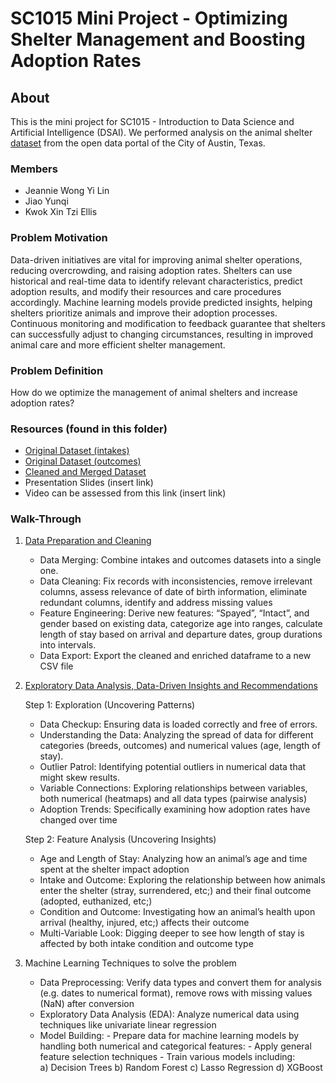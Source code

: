 # SC1015 Mini Project - Optimizing Shelter Management and Boosting Adoption Rates
## About

This is the mini project for SC1015 - Introduction to Data Science and Artificial Intelligence (DSAI). We performed analysis on the animal shelter  [dataset](https://data.austintexas.gov/Health-and-Community-Services/Austin-Animal-Center-Outcomes/9t4d-g238/about_data) from the open data portal of the City of Austin, Texas.  

### Members
- Jeannie Wong Yi Lin 
- Jiao Yunqi
- Kwok Xin Tzi Ellis

### Problem Motivation
Data-driven initiatives are vital for improving animal shelter operations, reducing overcrowding, and raising adoption rates. Shelters can use historical and real-time data to identify relevant characteristics, predict adoption results, and modify their resources and care procedures accordingly. Machine learning models provide predicted insights, helping shelters prioritize animals and improve their adoption processes. Continuous monitoring and modification to feedback guarantee that shelters can successfully adjust to changing circumstances, resulting in improved animal care and more efficient shelter management. 

### Problem Definition 
How do we optimize the management of animal shelters and increase adoption rates? 

### Resources (found in this folder) 
- [Original Dataset (intakes)](https://github.com/jwong002/sc1015project/blob/main/Austin_Animal_Center_Intakes_20240327.csv)
- [Original Dataset (outcomes)](https://github.com/jwong002/sc1015project/blob/main/Austin_Animal_Center_Outcomes_20240327.csv)
- [Cleaned and Merged Dataset](https://github.com/jwong002/sc1015project/blob/main/train_cleaned.csv)
- Presentation Slides (insert link)
- Video can be assessed from this link (insert link)

### Walk-Through

1. [Data Preparation and Cleaning](https://github.com/jwong002/sc1015project/blob/main/Data_Preparation_Cleaning.ipynb)
   
   - Data Merging: Combine intakes and outcomes datasets into a single one.
   - Data Cleaning: 
            Fix records with inconsistencies,
            remove irrelevant columns, 
            assess relevance of date of birth information,
            eliminate redundant columns,
            identify and address missing values
   - Feature Engineering:
            Derive new features: “Spayed”, “Intact”, and gender based on existing data,
            categorize age into ranges,
            calculate length of stay based on arrival and departure dates, group durations into intervals. 
   - Data Export: Export the cleaned and enriched dataframe to a new CSV file

2. [Exploratory Data Analysis, Data-Driven Insights and Recommendations](https://github.com/jwong002/sc1015project/blob/main/Exploratory_Data_Analysis.ipynb)

   Step 1: Exploration (Uncovering Patterns)
   - Data Checkup: Ensuring data is loaded correctly and free of errors. 
   - Understanding the Data: Analyzing the spread of data for different categories (breeds, outcomes) and numerical values (age, length of stay).
   - Outlier Patrol: Identifying potential outliers in numerical data that might skew results. 
   - Variable Connections: Exploring relationships between variables, both numerical (heatmaps) and all data types (pairwise analysis)
   - Adoption Trends: Specifically examining how adoption rates have changed over time 

   Step 2: Feature Analysis (Uncovering Insights)
   - Age and Length of Stay: Analyzing how an animal’s age and time spent at the shelter impact adoption
   - Intake and Outcome: Exploring the relationship between how animals enter the shelter (stray, surrendered, etc;) and their final outcome (adopted, euthanized, etc;)
   - Condition and Outcome: Investigating how an animal’s health upon arrival (healthy, injured, etc;) affects their outcome
   - Multi-Variable Look: Digging deeper to see how length of stay is affected by both intake condition and outcome type

3. Machine Learning Techniques to solve the problem
   - Data Preprocessing: 
   Verify data types and convert them for analysis (e.g. dates to numerical format),
   remove rows with missing values (NaN) after conversion 
   - Exploratory Data Analysis (EDA):
   Analyze numerical data using techniques like univariate linear regression  
   - Model Building:
                              -    Prepare data for machine learning models by handling both numerical 
                                   and categorical features:
                             -     Apply general feature selection techniques
                             -     Train various models including:  
                                    a) Decision Trees
                                    b) Random Forest 
                                    c) Lasso Regression 
                                    d) XGBoost 

 
